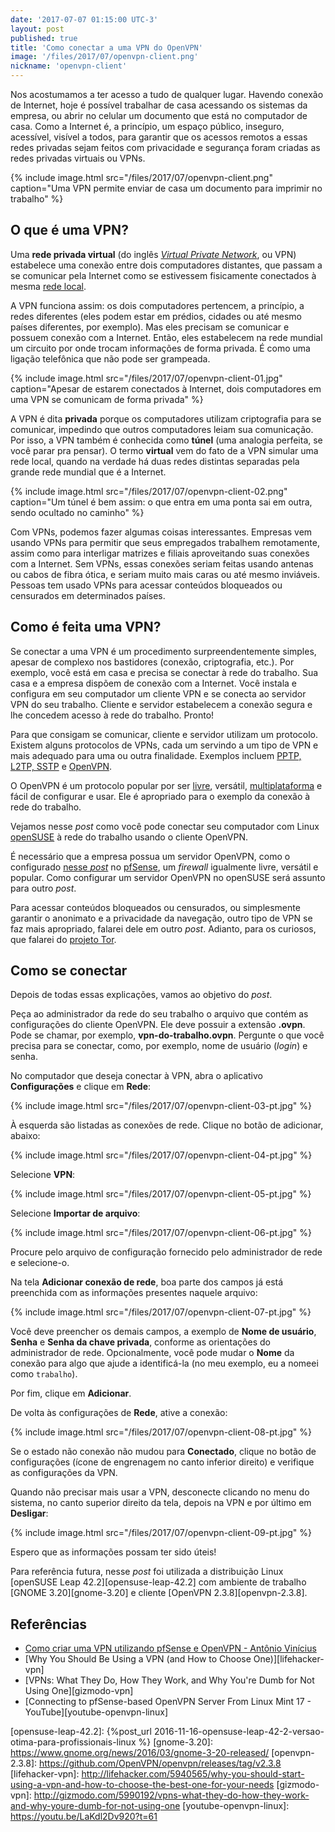 ```yaml
---
date: '2017-07-07 01:15:00 UTC-3'
layout: post
published: true
title: 'Como conectar a uma VPN do OpenVPN'
image: '/files/2017/07/openvpn-client.png'
nickname: 'openvpn-client'
---
```


Nos acostumamos a ter acesso a tudo de qualquer lugar. Havendo conexão de Internet, hoje é possível trabalhar de casa acessando os sistemas da empresa, ou abrir no celular um documento que está no computador de casa. Como a Internet é, a princípio, um espaço público, inseguro, acessível, visível a todos, para garantir que os acessos remotos a essas redes privadas sejam feitos com privacidade e segurança foram criadas as redes privadas virtuais ou VPNs.

{% include image.html src="/files/2017/07/openvpn-client.png" caption="Uma VPN permite enviar de casa um documento para imprimir no trabalho" %}

## O que é uma VPN?

Uma **rede privada virtual** (do inglês [*Virtual Private Network*][vpn], ou VPN) estabelece uma conexão entre dois computadores distantes, que passam a se comunicar pela Internet como se estivessem fisicamente conectados à mesma [rede local][lan].

A VPN funciona assim: os dois computadores pertencem, a princípio, a redes diferentes (eles podem estar em prédios, cidades ou até mesmo países diferentes, por exemplo). Mas eles precisam se comunicar e possuem conexão com a Internet. Então, eles estabelecem na rede mundial um circuito por onde trocam informações de forma privada. É como uma ligação telefônica que não pode ser grampeada.

{% include image.html src="/files/2017/07/openvpn-client-01.jpg" caption="Apesar de estarem conectados à Internet, dois computadores em uma VPN se comunicam de forma privada" %}

A VPN é dita **privada** porque os computadores utilizam criptografia para se comunicar, impedindo que outros computadores leiam sua comunicação. Por isso, a VPN também é conhecida como **túnel** (uma analogia perfeita, se você parar pra pensar). O termo **virtual** vem do fato de a VPN simular uma rede local, quando na verdade há duas redes distintas separadas pela grande rede mundial que é a Internet.

{% include image.html src="/files/2017/07/openvpn-client-02.png" caption="Um túnel é bem assim: o que entra em uma ponta sai em outra, sendo ocultado no caminho" %}

Com VPNs, podemos fazer algumas coisas interessantes. Empresas vem usando VPNs para permitir que seus empregados trabalhem remotamente, assim como para interligar matrizes e filiais aproveitando suas conexões com a Internet. Sem VPNs, essas conexões seriam feitas usando antenas ou cabos de fibra ótica, e seriam muito mais caras ou até mesmo inviáveis. Pessoas tem usado VPNs para acessar conteúdos bloqueados ou censurados em determinados países.

## Como é feita uma VPN?

Se conectar a uma VPN é um procedimento surpreendentemente simples, apesar de complexo nos bastidores (conexão, criptografia, etc.). Por exemplo, você está em casa e precisa se conectar à rede do trabalho. Sua casa e a empresa dispõem de conexão com a Internet. Você instala e configura em seu computador um cliente VPN e se conecta ao servidor VPN do seu trabalho. Cliente e servidor estabelecem a conexão segura e lhe concedem acesso à rede do trabalho. Pronto!

Para que consigam se comunicar, cliente e servidor utilizam um protocolo. Existem alguns protocolos de VPNs, cada um servindo a um tipo de VPN e mais adequado para uma ou outra finalidade. Exemplos incluem [PPTP, L2TP, SSTP][vpn-protocols] e [OpenVPN][openvpn].

O OpenVPN é um protocolo popular por ser [livre][free-software], versátil, [multiplataforma][cross-platform] e fácil de configurar e usar. Ele é apropriado para o exemplo da conexão à rede do trabalho.

Vejamos nesse *post* como você pode conectar seu computador com Linux [openSUSE][opensuse] à rede do trabalho usando o cliente OpenVPN.

É necessário que a empresa possua um servidor OpenVPN, como o configurado [nesse *post*][vinyanalista-vpn] no [pfSense][pfsense], um *firewall* igualmente livre, versátil e popular. Como configurar um servidor OpenVPN no openSUSE será assunto para outro *post*.

Para acessar conteúdos bloqueados ou censurados, ou simplesmente garantir o anonimato e a privacidade da navegação, outro tipo de VPN se faz mais apropriado, falarei dele em outro *post*. Adianto, para os curiosos, que falarei do [projeto Tor][tor].

## Como se conectar

Depois de todas essas explicações, vamos ao objetivo do *post*.

Peça ao administrador da rede do seu trabalho o arquivo que contém as configurações do cliente OpenVPN. Ele deve possuir a extensão **.ovpn**. Pode se chamar, por exemplo, **vpn-do-trabalho.ovpn**. Pergunte o que você precisa para se conectar, como, por exemplo, nome de usuário (*login*) e senha.

No computador que deseja conectar à VPN, abra o aplicativo **Configurações** e clique em **Rede**:

{% include image.html src="/files/2017/07/openvpn-client-03-pt.jpg" %}

À esquerda são listadas as conexões de rede. Clique no botão de adicionar, abaixo:

{% include image.html src="/files/2017/07/openvpn-client-04-pt.jpg" %}

Selecione **VPN**:

{% include image.html src="/files/2017/07/openvpn-client-05-pt.jpg" %}

Selecione **Importar de arquivo**:

{% include image.html src="/files/2017/07/openvpn-client-06-pt.jpg" %}

Procure pelo arquivo de configuração fornecido pelo administrador de rede e selecione-o.

Na tela **Adicionar conexão de rede**, boa parte dos campos já está preenchida com as informações presentes naquele arquivo:

{% include image.html src="/files/2017/07/openvpn-client-07-pt.jpg" %}

Você deve preencher os demais campos, a exemplo de **Nome de usuário**, **Senha** e **Senha da chave privada**, conforme as orientações do administrador de rede. Opcionalmente, você pode mudar o **Nome** da conexão para algo que ajude a identificá-la (no meu exemplo, eu a nomeei como `trabalho`).

Por fim, clique em **Adicionar**.

De volta às configurações de **Rede**, ative a conexão:

{% include image.html src="/files/2017/07/openvpn-client-08-pt.jpg" %}

Se o estado não conexão não mudou para **Conectado**, clique no botão de configurações (ícone de engrenagem no canto inferior direito) e verifique as configurações da VPN.

Quando não precisar mais usar a VPN, desconecte clicando no menu do sistema, no canto superior direito da tela, depois na VPN e por último em **Desligar**:

{% include image.html src="/files/2017/07/openvpn-client-09-pt.jpg" %}

Espero que as informações possam ter sido úteis!

Para referência futura, nesse *post* foi utilizada a distribuição Linux [openSUSE Leap 42.2][opensuse-leap-42.2] com ambiente de trabalho [GNOME 3.20][gnome-3.20] e cliente [OpenVPN 2.3.8][openvpn-2.3.8].

## Referências

- [Como criar uma VPN utilizando pfSense e OpenVPN - Antônio Vinícius][vinyanalista-vpn]
- [Why You Should Be Using a VPN (and How to Choose One)][lifehacker-vpn]
- [VPNs: What They Do, How They Work, and Why You're Dumb for Not Using One][gizmodo-vpn]
- [Connecting to pfSense-based OpenVPN Server From Linux Mint 17 - YouTube][youtube-openvpn-linux]

[vpn]:                      https://pt.wikipedia.org/wiki/Virtual_private_network
[lan]:                      https://pt.wikipedia.org/wiki/Rede_de_%C3%A1rea_local
[vpn-protocols]:            https://technet.microsoft.com/en-us/library/cc771298(v=ws.10).aspx
[openvpn]:                  https://openvpn.net/
[free-software]:            https://www.gnu.org/philosophy/free-sw.pt-br.html
[cross-platform]:           https://pt.wikipedia.org/wiki/Multiplataforma
[opensuse]:                 https://www.opensuse.org/
[vinyanalista-vpn]:         https://vinyanalista.github.io/blog/2016/06/26/como-criar-uma-vpn-pfsense-openvpn/
[pfsense]:                  https://www.pfsense.org/
[tor]:                      https://www.torproject.org/
[opensuse-leap-42.2]:       {%post_url 2016-11-16-opensuse-leap-42-2-versao-otima-para-profissionais-linux %}
[gnome-3.20]:               https://www.gnome.org/news/2016/03/gnome-3-20-released/
[openvpn-2.3.8]:            https://github.com/OpenVPN/openvpn/releases/tag/v2.3.8
[lifehacker-vpn]:           http://lifehacker.com/5940565/why-you-should-start-using-a-vpn-and-how-to-choose-the-best-one-for-your-needs
[gizmodo-vpn]:              http://gizmodo.com/5990192/vpns-what-they-do-how-they-work-and-why-youre-dumb-for-not-using-one
[youtube-openvpn-linux]:    https://youtu.be/LaKdl2Dv920?t=61
